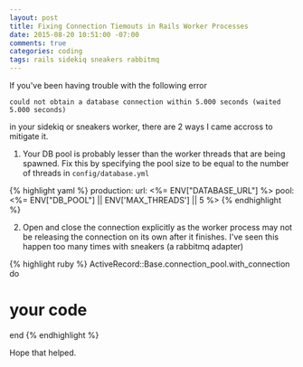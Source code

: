 ```yaml
---
layout: post
title: Fixing Connection Tiemouts in Rails Worker Processes
date: 2015-08-20 10:51:00 -07:00
comments: true
categories: coding
tags: rails sidekiq sneakers rabbitmq
---
```


If you've been having trouble with the following error

```
could not obtain a database connection within 5.000 seconds (waited 5.000 seconds)
```

in your sidekiq or sneakers worker, there are 2 ways I came accross to mitigate it.

1. Your DB pool is probably lesser than the worker threads that are being spawned. Fix this by specifying the pool size to be equal to the number of threads in `config/database.yml`

{% highlight yaml %}
    production:
      url:  <%= ENV["DATABASE_URL"] %>
      pool: <%= ENV["DB_POOL"] || ENV['MAX_THREADS'] || 5 %>
{% endhighlight %}

2. Open and close the connection explicitly as the worker process may not be releasing the connection on its own after it finishes. I've seen this happen too many times with sneakers (a rabbitmq adapter)

{% highlight ruby %}
ActiveRecord::Base.connection_pool.with_connection do
  # your code
end
{% endhighlight %}

Hope that helped.